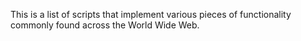 This is a list of scripts that implement various pieces of functionality commonly
found across the World Wide Web.
